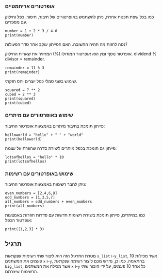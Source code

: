 ### אופרטורים אריתמטיים       

כמו בכל שפת תכנות אחרת, ניתן להשתמש באופרטורים של חיבור, חיסור, כפל וחילוק עם מספרים.<br>

    number = 1 + 2 * 3 / 4.0
    print(number)

נסה לחזות מה תהיה התשובה. האם הפייתון עוקב אחר סדר הפעולות?

אופרטור נוסף זמין הוא אופרטור המודולו (%) המחזיר את שארית החילוק. dividend % divisor = remainder.

    remainder = 11 % 3
    print(remainder)

שימוש בשני סמלי כפל יוצרים יחס חזקתי.

    squared = 7 ** 2
    cubed = 2 ** 3
    print(squared)
    print(cubed)

### שימוש באופרטורים עם מיתרים

פייתון תומכת בחיבור מיתרים באמצעות אופרטור החיבור:

    helloworld = "hello" + " " + "world"
    print(helloworld)

פייתון גם תומכת בכפל מיתרים ליצירת סדרה שחוזרת על עצמה:

    lotsofhellos = "hello" * 10
    print(lotsofhellos)

### שימוש באופרטורים עם רשימות

ניתן לחבר רשימות באמצעות אופרטור החיבור:

    even_numbers = [2,4,6,8]
    odd_numbers = [1,3,5,7]
    all_numbers = odd_numbers + even_numbers
    print(all_numbers)

כמו במיתרים, פייתון תומכת ביצירת רשימות חדשות עם סדרות חוזרות באמצעות אופרטור הכפל:

    print([1,2,3] * 3)

תרגיל
--------

מטרת התרגיל הזה היא ליצור שתי רשימות שנקראות `x_list` ו-`y_list`, אשר מכילות 10 פעמים את המשתנים `x` ו-`y`, בהתאמה. כמו כן, נדרש מכם ליצור רשימה שנקראת `big_list`, אשר מכילה את המשתנים `x` ו-`y` כל אחד 10 פעמים, על ידי חיבור שתי הרשימות שיצרתם.